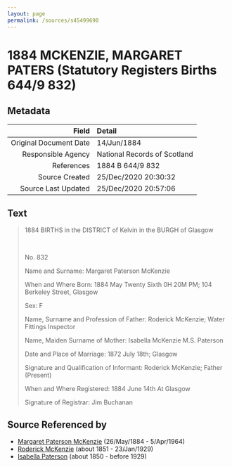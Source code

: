 ```yaml
---
layout: page
permalink: /sources/s45499690
---
```


# 1884 MCKENZIE, MARGARET PATERS (Statutory Registers Births 644/9 832)

## Metadata

Field | Detail
---:|:---
Original Document Date | 14/Jun/1884
Responsible Agency | National Records of Scotland
References | 1884 B 644/9 832
Source Created | 25/Dec/2020 20:30:32
Source Last Updated | 25/Dec/2020 20:57:06

## Text

> 1884 BIRTHS in the DISTRICT of Kelvin in the BURGH of Glasgow
>
> <br/>
>
> No. 832
>
> Name and Surname: Margaret Paterson McKenzie
>
> When and Where Born: 1884 May Twenty Sixth 0H 20M PM; 104 Berkeley Street, Glasgow
>
> Sex: F
>
> Name, Surname and Profession of Father: Roderick McKenzie; Water Fittings Inspector
>
> Name, Maiden Surname of Mother: Isabella McKenzie M.S. Paterson
>
> Date and Place of Marriage: 1872 July 18th; Glasgow
>
> Signature and Qualification of Informant: Roderick McKenzie; Father (Present)
>
> When and Where Registered: 1884 June 14th At Glasgow
>
> Signature of Registrar: Jim Buchanan
>

## Source Referenced by

* [Margaret Paterson McKenzie](../people/@88610293@-margaret-paterson-mckenzie-b1884-5-26-d1964-4-5.md) (26/May/1884 - 5/Apr/1964)
* [Roderick McKenzie](../people/@76793596@-roderick-mckenzie-b1851-d1929-1-23.md) (about 1851 - 23/Jan/1929)
* [Isabella Paterson](../people/@24882788@-isabella-paterson-b1850-d1929.md) (about 1850 - before 1929)

